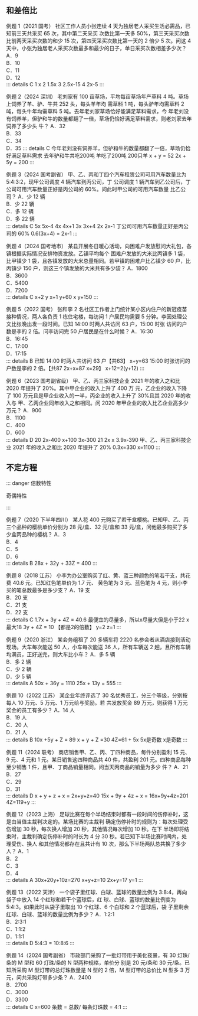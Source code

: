 ## 和差倍比

例题 1（2021 国考）
社区工作人员小张连续 4 天为独居老人采买生活必需品，已知前三天共采买 65 次，其中第二天采买
次数比第一天多 50%，第三天采买次数比前两天采买次数的和少 15 次，第四天采买次数比第一天的 2 倍少
5 次。问这 4 天中，小张为独居老人采买次数最多和最少的日子，单日采买次数相差多少次？
A．9  
B．10  
C．11  
D．12  
::: details
C
1 x
2 1.5x
3 2.5x-15
4 2x-5
:::

例题 2（2024 深圳）
老刘家有 100 亩草场，平均每亩草场年产草料 4 吨。草场上饲养了羊、驴、牛共 252 头，每头羊年均
需草料 1 吨，每头驴年均需草料 2 吨，每头牛年均需草料 5 吨。去年老刘家草场恰好能满足草料需求，今
年老刘没有饲养羊，但驴和牛的数量都翻了一倍，草场仍恰好满足草料需求，则老刘家去年饲养了多少头
牛？
A．32  
B．33  
C．34  
D．35
::: details
C
今年老刘没有饲养羊，但驴和牛的数量都翻了一倍，草场仍恰好满足草料需求
去年驴和牛共吃200吨
羊吃了200吨 200只羊
x + y = 52
2x + 5y = 200
:::  

例题 3（2024 国考副省）
甲、乙、丙和丁四个汽车租赁公司可用汽车数量比为 5:4:3:2，现甲公司调度 4 辆汽车到丙公司，丁
公司调度 1 辆汽车到乙公司后，丁公司可用汽车数量正好是丙公司的 60%。问此时甲公司的可用汽车数量
比乙公司？
A．少 12 辆  
B．少 22 辆  
C．多 12 辆  
D．多 22 辆  
::: details
C
5x 5x-4
4x 4x+1
3x 3x+4
2x 2x-1
丁公司可用汽车数量正好是丙公司的 60%
0.6(3x+4) = 2x-1
::: 

例题 4（2024 国考地市）
某县开展冬日暖心活动，向困难户发放慰问大礼包，各镇根据实际情况安排物资发放。乙镇平均每个
困难户发放的大米比丙镇多 1 袋，比甲镇少 1 袋，且各镇发放的大米总量相同。若甲镇的困难户比乙镇少
60 户，比丙镇少 150 户，则这三个镇发放的大米共有多少袋？
A．1800  
B．3600  
C．5400  
D．7200  
::: details
C
x+2 y
x+1 y+60
x y+150
::: 

例题 5（2022 国考）
张和李 2 名社区工作者上门统计某小区内住户的新冠疫苗接种情况，两人各负责 1 栋住宅楼，每访问
1 户居民均需要 5 分钟。李因处理公文比张晚出发一段时间。已知 14:00 时两人共访问 63 户，15:00 时张
访问的户数是李的 2 倍。问李访问完 50 户居民是在什么时候？
A．16:30  
B．16:45  
C．17:00  
D．17:15  
::: details
B
已知 14:00 时两人共访问 63 户【共63】
x+y=63
15:00 时张访问的户数是李的 2 倍。【共87  2x+x=87 x=29】
x+12=2(y+12)
::: 

例题 6（2023 国考副省级）
甲、乙、丙三家科技企业 2021 年的收入之和比 2020 年提升了 20%。其中甲企业的收入上升了 400 万
元，乙企业的收入下降了 100 万元且是甲企业收入的一半，丙企业的收入上升了 30%且其 2020 年的收入与
甲、乙两企业同年收入之和相同。问 2020 年甲企业的收入比乙企业高多少万元？
A．900  
B．1100  
C．400  
D．600  
::: details
D
20 2x-400 x+100 3x-300
21 2x x 3.9x-390
甲、乙、丙三家科技企业 2021 年的收入之和比 2020 年提升了 20%
0.3x=330 x=1100
::: 


## 不定方程
::: danger
倍数特性

奇偶特性

:::

例题 7（2020 下半年四川）
某人花 400 元购买了若干盒樱桃。已知甲、乙、丙三个品种的樱桃单价分别为 28 元/盒、32 元/盒和
33 元/盒，问他最多购买了多少盒丙品种的樱桃？
A．3  
B．4  
C．5  
D．6  
::: details
B
28x + 32y + 33Z = 400
::: 

例题 8（2018 江苏）
小李为办公室购买了红、黄、蓝三种颜色的笔若干支，共花费 40.6 元。已知红色笔单价为 1.7 元、
黄色笔为 3 元、蓝色笔为 4 元，则小李买的笔总数最多是多少支？
A．19 支  
B．20 支  
C．21 支  
D．22 支  
::: details
C
1.7x + 3y + 4Z = 40.6
最便宜的尽量多，所以x尽量大但是小于22
x最大18
3y + 4Z = 10 【都是2的倍数】
y=2
z=1
::: 

例题 9（2020 浙江）
某会务组租了 20 多辆车将 2220 名参会者从酒店接到活动现场。大车每次能送 50 人，小车每次能送
36 人，所有车辆送 2 趟，且所有车辆均满员，正好送完，则大车比小车？
A．多 5 辆  
B．多 2 辆  
C．少 2 辆  
D．少 5 辆  
::: details
A
50x + 36y = 1110
25x + 13y = 555
::: 

例题 10（2022 江苏）
某企业年终评选了 30 名优秀员工，分三个等级，分别按每人 10 万元、5 万元、1 万元给与奖励。若
共发放奖金 89 万元，则获得 1 万元奖金的员工有多少？
A．14 人  
B．19 人  
C．20 人  
D．21 人  
::: details
B
10x +5y + Z = 89
x + y + Z =30
4Z=61 + 5x
5x是奇数 x是奇数
::: 

例题 11（2024 联考）
商店销售甲、乙、丙、丁四种商品，每件分别盈利 15 元、9 元、4 元和 1 元。某日销售这四种商品共
40 件，共盈利 201 元。四种商品每种至少销售 1 件，且甲、丁商品销量相同。问当天丙商品的销量为多少
件？
A．21  
B．27  
C．29  
D．31  
::: details
D
x + y + z + x = 2x+y+z=40
15x + 9y + 4z + x = 16x+9y+4z=201
4Z=119+y
::: 

例题 12（2023 上海）
足球比赛在每个半场结束时都有一段时间的伤停补时，这是由当值主裁判决定的。某场比赛的主裁判
确定伤停补时的规则为：每次处理受伤增加 30 秒，每次换人增加 20 秒，其他情况每次增加 10 秒。在下
半场即将结束时，主裁判确定伤停补时的时长为 4 分 30 秒。若已知下半场比赛时间内，处理受伤、换人
和其他情况都存在且共计有 10 次，那么下半场两队总共换了多少人？
A．1  
B．2  
C．3  
D．4  
::: details
A
30x+20y+10z=270
x+y+z=10
2x+y=17
y=1
::: 

例题 13（2022 天津）
一个袋子里红球、白球、蓝球的数量比例为 3∶8∶4，再向袋子中放入 14 个红球和若干个蓝球后，红
球、白球、蓝球的数量比例变为 5∶4∶3。如果此时从袋子里取出 10 个红球、6 个白球和 2 个蓝球后，袋
子里剩余红球、白球、蓝球的数量比例为多少？
A．1∶2∶1  
B．2∶3∶1  
C．1∶1∶2  
D．1∶1∶1  
::: details
D
5∶4∶3 = 10:8:6
::: 

例题 14（2024 国考副省）
市政部门采购了一批灯带用于美化夜景，有 30 灯珠/条的 M 型和 60 灯珠/条的 N 型两种规格，单价分
别是 20 元/条和 30 元/条。已知所采购 M 型灯带的总灯珠数量是 N 型的 2 倍，M 型灯带的总价比 N 型多 3
万元，问共采购灯带多少条？
A．2400  
B．2700  
C．3000  
D．3300  
::: details
C
x=600
条数 = 总数/ 每条灯珠数 = 4:1
::: 